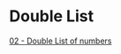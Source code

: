 # Double List

[02 - Double List of numbers](https://colab.research.google.com/drive/1IN-bvu2h8WU13Z3W0YN8VC1u-Ph_q-ac?usp=sharing)